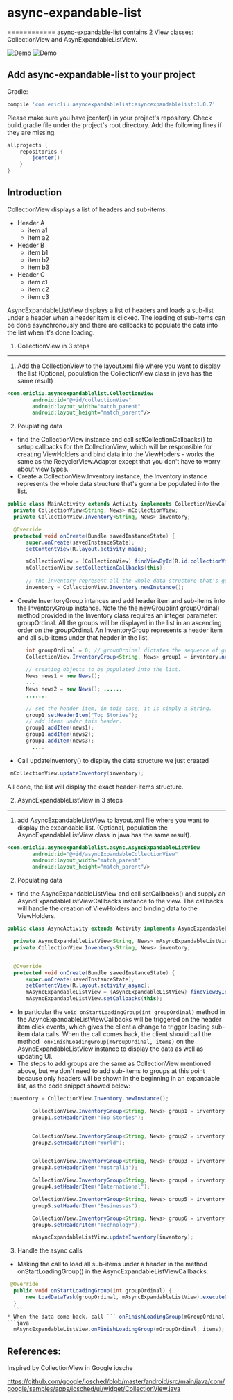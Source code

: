 # async-expandable-list
============
async-expandable-list contains 2 View classes: CollectionView and AsynExpandableListView.


![Demo](https://cloud.githubusercontent.com/assets/3691022/19348717/0d6c98ec-919b-11e6-97c3-a8ff782a059b.gif)  ![Demo](https://cloud.githubusercontent.com/assets/3691022/19406879/cb982648-92da-11e6-86bf-7c82e8505e6c.gif)

Add async-expandable-list to your project
----------------------------
Gradle:
```gradle
compile 'com.ericliu.asyncexpandablelist:asyncexpandablelist:1.0.7'
```
Please make sure you have jcenter() in your project's repository. Check build.gradle file under the project's root directory. Add the following lines if they are missing. 
```gradle
allprojects {
    repositories {
        jcenter()
    }
}
```

Introduction
-------------------
CollectionView displays a list of headers and sub-items:
   * Header A
       * item a1
       * item a2
   * Header B
       * item b1
       * item b2
       * item b3
   * Header C
       * item c1
       * item c2
       * item c3
       
       
AsyncExpandableListView displays a list of headers and loads a sub-list under a header when a header item is clicked. The loading of sub-items can be done asynchronously and there are callbacks to populate the data into the list when it's done loading. 

 
 1. CollectionView in 3 steps
-------------------
1. Add the CollectionView to the layout.xml file where you want to display the list (Optional, population the CollectionView class in java has the same result)
```xml
<com.ericliu.asyncexpandablelist.CollectionView
        android:id="@+id/collectionView"
        android:layout_width="match_parent"
        android:layout_height="match_parent"/>

```

2. Pouplating data
  * find the CollectionView instance and call setCollectionCallbacks() to setup callbacks for the CollectionView, which will be responsible for creating ViewHolders and bind data into the ViewHoders - works the same as the RecyclerView.Adapter except that you don't have to worry about view types.
  * Create a CollectionView.Inventory instance, the Inventory instance represents the whole data structure that's gonna be populated into the list.
    
  
  ```java
 public class MainActivity extends Activity implements CollectionViewCallbacks<String, News> {
    private CollectionView<String, News> mCollectionView;
    private CollectionView.Inventory<String, News> inventory;

    @Override
    protected void onCreate(Bundle savedInstanceState) {
        super.onCreate(savedInstanceState);
        setContentView(R.layout.activity_main);

        mCollectionView = (CollectionView) findViewById(R.id.collectionView);
        mCollectionView.setCollectionCallbacks(this);
        
        // the inventory represent all the whole data structure that's gonna be populated into the list.
        inventory = CollectionView.Inventory.newInstance();

  ```
  * Create InventoryGroup intances and add header item and sub-items into the InventoryGroup instance.
  Note the the newGroup(int groupOrdinal) method provided in the Inventory class requires an integer parameter: groupOrdinal.
  All the groups will be displayed in the list in an ascending order on the groupOrdinal.
    An InventoryGroup represents a header item and all sub-items under that header in the list.
    
    
  ```java
        int groupOrdinal = 0; // groupOrdinal dictates the sequence of groups to be displayed in the list
        CollectionView.InventoryGroup<String, News> group1 = inventory.newGroup(groupOrdinal); 
        
        // creating objects to be populated into the list.
        News news1 = new News();
        ...  
        News news2 = new News(); ......
        .......
        
        // set the header item, in this case, it is simply a String.
        group1.setHeaderItem("Top Stories");
        // add items under this header.
        group1.addItem(news1);
        group1.addItem(news2);
        group1.addItem(news3);
          ....
  
  ```
  
  * Call updateInventory() to display the data structure we just created
  ```java
   mCollectionView.updateInventory(inventory);
  ```
  All done, the list will display the exact header-items structure. 
  
2. AsyncExpandableListView in 3 steps
-------------------
 
1. add AsyncExpandableListView to layout.xml file where you want to display the expandable list. (Optional, population the AsyncExpandableListView class in java has the same result).
```xml
<com.ericliu.asyncexpandablelist.async.AsyncExpandableListView
        android:id="@+id/asyncExpandableCollectionView"
        android:layout_width="match_parent"
        android:layout_height="match_parent"/>
```
2. Populating data
  * find the AsyncExpandableListView and call setCallbacks() and supply an AsyncExpandableListViewCallbacks instance to the view. The callbacks will handle the creation of ViewHolders and binding data to the ViewHolders. 
  ```java
  public class AsyncActivity extends Activity implements AsyncExpandableListViewCallbacks<String, News> {

    private AsyncExpandableListView<String, News> mAsyncExpandableListView;
    private CollectionView.Inventory<String, News> inventory;


    @Override
    protected void onCreate(Bundle savedInstanceState) {
        super.onCreate(savedInstanceState);
        setContentView(R.layout.activity_async);
        mAsyncExpandableListView = (AsyncExpandableListView) findViewById(R.id.asyncExpandableCollectionView);
        mAsyncExpandableListView.setCallbacks(this);
  
  ```
  
  
  * In particular the ``` void onStartLoadingGroup(int groupOrdinal) ``` method in the AsyncExpandableListViewCallbacks will be triggered on the header item click events, which gives the client a change to trigger loading sub-item data calls. When the call comes back, the client should call the method ``` onFinishLoadingGroup(mGroupOrdinal, items)``` on the AsyncExpandableListView instance to display the data as well as updating UI.
  * The steps to add groups are the same as CollectionView mentioned above, but we don't need to add sub-items to groups at this point because only headers will be shown in the beginning in an expandable list, as the code snippet showed below:
```java
 inventory = CollectionView.Inventory.newInstance();

        CollectionView.InventoryGroup<String, News> group1 = inventory.newGroup(0); // groupOrdinal is the smallest, displayed first
        group1.setHeaderItem("Top Stories");


        CollectionView.InventoryGroup<String, News> group2 = inventory.newGroup(2); // 2 is the second smallest ordinal, displayed second
        group2.setHeaderItem("World");


        CollectionView.InventoryGroup<String, News> group3 = inventory.newGroup(3);
        group3.setHeaderItem("Australia");

        CollectionView.InventoryGroup<String, News> group4 = inventory.newGroup(4); 
        group4.setHeaderItem("International");

        CollectionView.InventoryGroup<String, News> group5 = inventory.newGroup(5); 
        group5.setHeaderItem("Businesses");

        CollectionView.InventoryGroup<String, News> group6 = inventory.newGroup(6); 
        group6.setHeaderItem("Technology");

        mAsyncExpandableListView.updateInventory(inventory);

```

3. Handle the async calls
  * Making the call to load all sub-items under a header in the method onStartLoadingGroup() in the AsyncExpandableListViewCallbacks.
  
  ```java
   @Override
    public void onStartLoadingGroup(int groupOrdinal) {
        new LoadDataTask(groupOrdinal, mAsyncExpandableListView).executeOnExecutor(AsyncTask.THREAD_POOL_EXECUTOR);
    }
    ```
  * When the data come back, call ``` onFinishLoadingGroup(mGroupOrdinal, items); ``` to display data. 
  ```java
    mAsyncExpandableListView.onFinishLoadingGroup(mGroupOrdinal, items);
  ```

References:
-------------------
Inspired by CollectionView in Google iosche

https://github.com/google/iosched/blob/master/android/src/main/java/com/google/samples/apps/iosched/ui/widget/CollectionView.java
